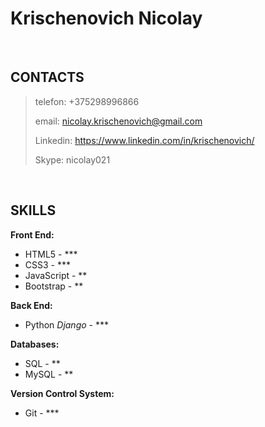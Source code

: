 # Krischenovich Nicolay
<br>

## CONTACTS

> telefon: +375298996866
>
> email: nicolay.krischenovich@gmail.com
>
>Linkedin: <https://www.linkedin.com/in/krischenovich/>
>
> Skype: nicolay021
<br>

## SKILLS

**Front End:**                
  * HTML5 - ***
  * CSS3 - ***
  * JavaScript - **
  * Bootstrap - **

**Back End:**
 * Python *Django* - ***

**Databases:**
  * SQL - **
  * MySQL - **

**Version Control System:**
  * Git - ***
<br>
